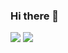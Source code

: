 ### Hi there 👋

<img src="https://img.shields.io/badge/Nodejs-339933?style=flat-square&logo=Node.js&logoColor=white"/></a>
<img src="https://img.shields.io/badge/Python-3766AB?style=flat-square&logo=Python&logoColor=white"/></a>


<!--
**coderyard/coderyard** is a ✨ _special_ ✨ repository because its `README.md` (this file) appears on your GitHub profile.

Here are some ideas to get you started:

- 🔭 I’m currently working on ...
- 🌱 I’m currently learning ...
- 👯 I’m looking to collaborate on ...
- 🤔 I’m looking for help with ...
- 💬 Ask me about ...
- 📫 How to reach me: ...
- 😄 Pronouns: ...
- ⚡ Fun fact: ...
-->               
